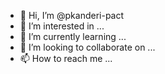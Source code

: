 - 👋 Hi, I’m @pkanderi-pact
- 👀 I’m interested in ...
- 🌱 I’m currently learning ...
- 💞️ I’m looking to collaborate on ...
- 📫 How to reach me ...

<!---
pkanderi-pact/pkanderi-pact is a ✨ special ✨ repository because its `README.md` (this file) appears on your GitHub profile.
You can click the Preview link to take a look at your changes.
--->
